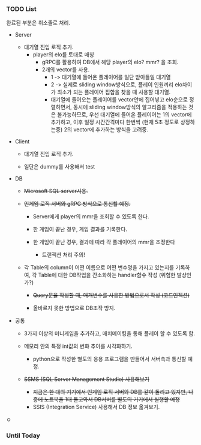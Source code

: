 ### TODO List

완료된 부분은 취소줄로 처리.

- Server
  
  - 대기열 진입 로직 추가.
    - player의 elo를 토대로 매칭
      - gRPC를 활용하여 DB에서 해당 player의 elo? mmr? 을 조회.
      - 2개의 vector를 사용.
        - 1 -> 대기열에 들어온 플레이어를 일단 받아들일 대기열
        - 2 -> 실제로 sliding window방식으로, 플레이 인원끼리 elo차이가 최소가 되는 플레이어 집합을 찾을 때 사용할 대기열.
        - 대기열에 들어오는 플레이어를 vector안에 집어넣고 elo순으로 정렬하면서, 동시에 sliding window방식의 알고리즘을 적용하는 것은 불가능하므로, 우선 대기열에 들어온 플레이어는 1의 vector에 추가하고, 이후 일정 시간간격마다 한번씩 (현재 5초 정도로 상정하는중) 2의 vector에 추가하는 방식을 고려중.

- Client
  
  - 대기열 진입 로직 추가.
  
  - 일단은 dummy를 사용해서 test

- DB
  
  - ~~Microsoft SQL server사용.~~
  
  - ~~인게임 로직 서버와 gRPC 방식으로 통신할 예정.~~
    
    - Server에게 player의 mmr을 조회할 수 있도록 한다.
    
    - 한 게임이 끝난 경우, 게임 결과를 기록한다.
    
    - 한 게임이 끝난 경우, 결과에 따라 각 플레이어의 mmr을 조정한다
      
      - 트랜잭션 처리 주의!
  
  - 각 Table의 column이 어떤 이름으로 어떤 변수명을 가지고 있는지를 기록하여, 각 Table에 대한 DB작업을 간소화하는 handler함수 작성 (위험한 발상인가?)
    
    - ~~Query문을 작성할 때, 매개변수를 사용한 방법으로서 작성 (코드인젝션)~~
    
    - 올바르지 못한 방법으로 DB조작 방지.

- 공통
  
  - 3가지 이상의 미니게임을 추가하고, 매치메이킹을 통해 플레이 할 수 있도록 함.
  
  - 메모리 안의 특정 int값의 변화 추이를 시각화하기.
    
    - python으로 작성한 별도의 응용 프로그램을 만들어서 서버측과 통신할 예정.
  
  - ~~SSMS (SQL Server Management Studio) 사용해보기~~
    
    - ~~지금은 한 대의 기기에서 인게임 로직 서버와 DB를 같이 돌리고 있지만, 나중에 노트북을 1대 들고와서 DB서버를 별도의 기기에서 실행할 예정~~
    - SSIS (Integration Service) 사용해서 DB 정보 옮겨보기.

ㅇ

### Until Today
